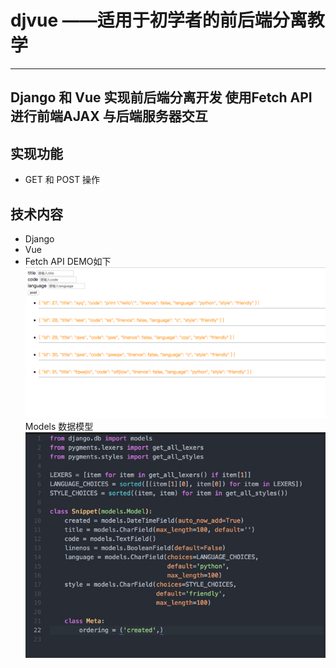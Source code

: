 # djvue ——适用于初学者的前后端分离教学
--------
## Django 和 Vue 实现前后端分离开发 使用Fetch API 进行前端AJAX 与后端服务器交互 
## 实现功能
* GET 和 POST 操作
## 技术内容
* Django
* Vue
* Fetch API
DEMO如下
![demo](https://github.com/lmtry/djvue/blob/master/Demo/demo.png)
Models 数据模型
![Models](https://github.com/lmtry/djvue/blob/master/Demo/Models.jpeg)

